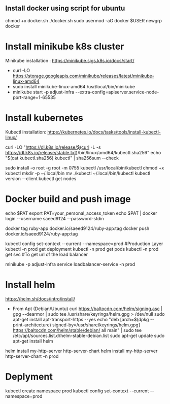## Install docker using script for ubuntu
chmod +x docker.sh
./docker.sh
sudo usermod -aG docker $USER
newgrp docker


# Install minikube k8s cluster
Minikube installation : https://minikube.sigs.k8s.io/docs/start/
- curl -LO https://storage.googleapis.com/minikube/releases/latest/minikube-linux-amd64
- sudo install minikube-linux-amd64 /usr/local/bin/minikube
- minikube start -p adjust-infra --extra-config=apiserver.service-node-port-range=1-65535

# Install kubernetes
Kubectl installation: https://kubernetes.io/docs/tasks/tools/install-kubectl-linux/

curl -LO "https://dl.k8s.io/release/$(curl -L -s https://dl.k8s.io/release/stable.txt)/bin/linux/amd64/kubectl.sha256"
echo "$(cat kubectl.sha256)  kubectl" | sha256sum --check

sudo install -o root -g root -m 0755 kubectl /usr/local/bin/kubectl
chmod +x kubectl
mkdir -p ~/.local/bin
mv ./kubectl ~/.local/bin/kubectl
kubectl version --client
kubectl get nodes


# Docker build and push image
echo $PAT
export PAT=your_personal_access_token
echo $PAT | docker login --username saeed9124 --password-stdin

docker tag ruby-app docker.io/saeed9124/ruby-app:tag
docker push docker.io/saeed9124/ruby-app:tag

kubectl config set-context --current --namespace=prod
#Production Layer
kubectl -n prod get deployment
kubectl -n prod get pods
kubectl -n prod get svc #To get url of the load balancer 

minikube -p adjust-infra service loadbalancer-service -n prod

# Install helm
https://helm.sh/docs/intro/install/

- From Apt (Debian/Ubuntu)
curl https://baltocdn.com/helm/signing.asc | gpg --dearmor | sudo tee /usr/share/keyrings/helm.gpg > /dev/null
sudo apt-get install apt-transport-https --yes
echo "deb [arch=$(dpkg --print-architecture) signed-by=/usr/share/keyrings/helm.gpg] https://baltocdn.com/helm/stable/debian/ all main" | sudo tee /etc/apt/sources.list.d/helm-stable-debian.list
sudo apt-get update
sudo apt-get install helm

helm install my-http-server http-server-chart
helm install my-http-server http-server-chart -n prod

# Deplyment
kubectl create namespace prod
kubectl config set-context --current --namespace=prod
